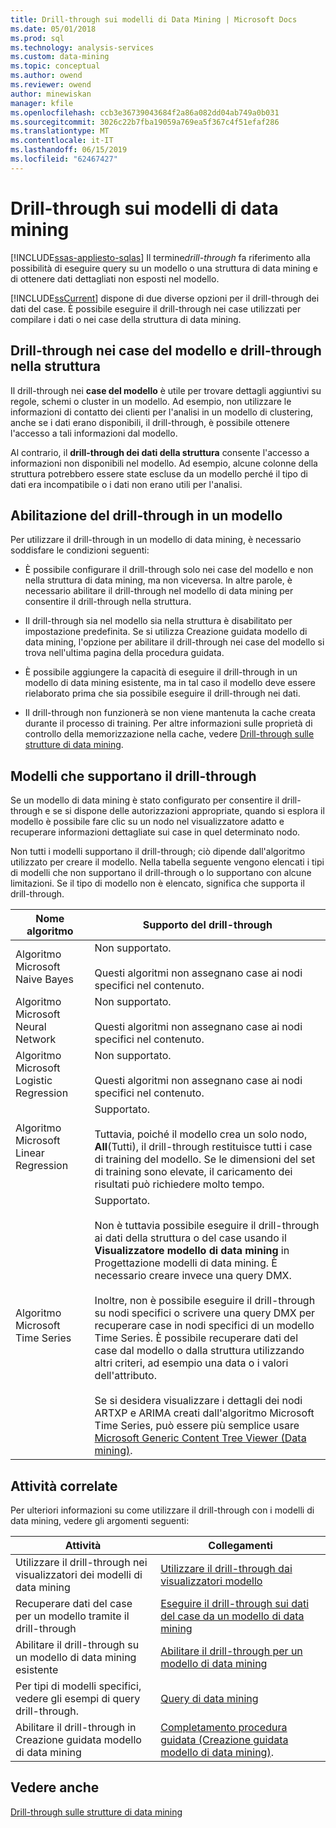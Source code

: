 ```yaml
---
title: Drill-through sui modelli di Data Mining | Microsoft Docs
ms.date: 05/01/2018
ms.prod: sql
ms.technology: analysis-services
ms.custom: data-mining
ms.topic: conceptual
ms.author: owend
ms.reviewer: owend
author: minewiskan
manager: kfile
ms.openlocfilehash: ccb3e36739043684f2a86a082dd04ab749a0b031
ms.sourcegitcommit: 3026c22b7fba19059a769ea5f367c4f51efaf286
ms.translationtype: MT
ms.contentlocale: it-IT
ms.lasthandoff: 06/15/2019
ms.locfileid: "62467427"
---
```

# <a name="drillthrough-on-mining-models"></a>Drill-through sui modelli di data mining
[!INCLUDE[ssas-appliesto-sqlas](../../includes/ssas-appliesto-sqlas.md)]
  Il termine*drill-through* fa riferimento alla possibilità di eseguire query su un modello o una struttura di data mining e di ottenere dati dettagliati non esposti nel modello.  
  
 [!INCLUDE[ssCurrent](../../includes/sscurrent-md.md)] dispone di due diverse opzioni per il drill-through dei dati del case. È possibile eseguire il drill-through nei case utilizzati per compilare i dati o nei case della struttura di data mining.  
  
## <a name="drillthrough-to-model-cases-vs-drillthrough-to-structure"></a>Drill-through nei case del modello e drill-through nella struttura  
 Il drill-through nei **case del modello** è utile per trovare dettagli aggiuntivi su regole, schemi o cluster in un modello. Ad esempio, non utilizzare le informazioni di contatto dei clienti per l'analisi in un modello di clustering, anche se i dati erano disponibili, il drill-through, è possibile ottenere l'accesso a tali informazioni dal modello.  
  
 Al contrario, il **drill-through dei dati della struttura** consente l'accesso a informazioni non disponibili nel modello. Ad esempio, alcune colonne della struttura potrebbero essere state escluse da un modello perché il tipo di dati era incompatibile o i dati non erano utili per l'analisi.  
  
## <a name="enabling-drillthrough-on-a-model"></a>Abilitazione del drill-through in un modello  
 Per utilizzare il drill-through in un modello di data mining, è necessario soddisfare le condizioni seguenti:  
  
-   È possibile configurare il drill-through solo nei case del modello e non nella struttura di data mining, ma non viceversa.  In altre parole, è necessario abilitare il drill-through nel modello di data mining per consentire il drill-through nella struttura.  
  
-   Il drill-through sia nel modello sia nella struttura è disabilitato per impostazione predefinita. Se si utilizza Creazione guidata modello di data mining, l'opzione per abilitare il drill-through nei case del modello si trova nell'ultima pagina della procedura guidata.  
  
-   È possibile aggiungere la capacità di eseguire il drill-through in un modello di data mining esistente, ma in tal caso il modello deve essere rielaborato prima che sia possibile eseguire il drill-through nei dati.  
  
-   Il drill-through non funzionerà se non viene mantenuta la cache creata durante il processo di training. Per altre informazioni sulle proprietà di controllo della memorizzazione nella cache, vedere [Drill-through sulle strutture di data mining](../../analysis-services/data-mining/drillthrough-on-mining-structures.md).  
  
## <a name="models-that-support-drillthrough"></a>Modelli che supportano il drill-through  
 Se un modello di data mining è stato configurato per consentire il drill-through e se si dispone delle autorizzazioni appropriate, quando si esplora il modello è possibile fare clic su un nodo nel visualizzatore adatto e recuperare informazioni dettagliate sui case in quel determinato nodo.  
  
 Non tutti i modelli supportano il drill-through; ciò dipende dall'algoritmo utilizzato per creare il modello. Nella tabella seguente vengono elencati i tipi di modelli che non supportano il drill-through o lo supportano con alcune limitazioni. Se il tipo di modello non è elencato, significa che supporta il drill-through.  
  
|**Nome algoritmo**|**Supporto del drill-through**|  
|------------------------|----------------------------------|  
|Algoritmo Microsoft Naive Bayes|Non supportato.<br /><br /> Questi algoritmi non assegnano case ai nodi specifici nel contenuto.|  
|Algoritmo Microsoft Neural Network|Non supportato.<br /><br /> Questi algoritmi non assegnano case ai nodi specifici nel contenuto.|  
|Algoritmo Microsoft Logistic Regression|Non supportato.<br /><br /> Questi algoritmi non assegnano case ai nodi specifici nel contenuto.|  
|Algoritmo Microsoft Linear Regression|Supportato.<br /><br /> Tuttavia, poiché il modello crea un solo nodo, **All**(Tutti), il drill-through restituisce tutti i case di training del modello. Se le dimensioni del set di training sono elevate, il caricamento dei risultati può richiedere molto tempo.|  
|Algoritmo Microsoft Time Series|Supportato.<br /><br /> Non è tuttavia possibile eseguire il drill-through ai dati della struttura o del case usando il **Visualizzatore modello di data mining** in Progettazione modelli di data mining. È necessario creare invece una query DMX.<br /><br /> Inoltre, non è possibile eseguire il drill-through su nodi specifici o scrivere una query DMX per recuperare case in nodi specifici di un modello Time Series. È possibile recuperare dati del case dal modello o dalla struttura utilizzando altri criteri, ad esempio una data o i valori dell'attributo.<br /><br /> Se si desidera visualizzare i dettagli dei nodi ARTXP e ARIMA creati dall'algoritmo Microsoft Time Series, può essere più semplice usare [Microsoft Generic Content Tree Viewer &#40;Data mining&#41;](http://msdn.microsoft.com/library/751b4393-f6fd-48c1-bcef-bdca589ce34c).|  
  
## <a name="related-tasks"></a>Attività correlate  
 Per ulteriori informazioni su come utilizzare il drill-through con i modelli di data mining, vedere gli argomenti seguenti:  
  
|Attività|Collegamenti|  
|-----------|-----------|  
|Utilizzare il drill-through nei visualizzatori dei modelli di data mining|[Utilizzare il drill-through dai visualizzatori modello](../../analysis-services/data-mining/use-drillthrough-from-the-model-viewers.md)|  
|Recuperare dati del case per un modello tramite il drill-through|[Eseguire il drill-through sui dati del case da un modello di data mining](../../analysis-services/data-mining/drill-through-to-case-data-from-a-mining-model.md)|  
|Abilitare il drill-through su un modello di data mining esistente|[Abilitare il drill-through per un modello di data mining](../../analysis-services/data-mining/enable-drillthrough-for-a-mining-model.md)|  
|Per tipi di modelli specifici, vedere gli esempi di query drill-through.|[Query di data mining](../../analysis-services/data-mining/data-mining-queries.md)|  
|Abilitare il drill-through in Creazione guidata modello di data mining|[Completamento procedura guidata &#40;Creazione guidata modello di data mining&#41;](http://msdn.microsoft.com/library/6aef1548-35eb-42fd-ae87-63650a79eda1).|  
  
## <a name="see-also"></a>Vedere anche  
 [Drill-through sulle strutture di data mining](../../analysis-services/data-mining/drillthrough-on-mining-structures.md)  
  
  
